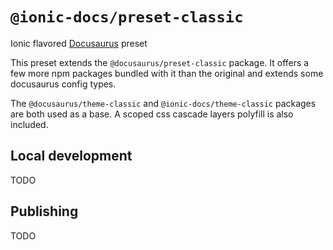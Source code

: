 # `@ionic-docs/preset-classic`

Ionic flavored [Docusaurus](https://docusaurus.io) preset

This preset extends the `@docusaurus/preset-classic` package. It offers a few more npm packages bundled with it than the original and extends some docusaurus config types.

The `@docusaurus/theme-classic` and `@ionic-docs/theme-classic` packages are both used as a base. A scoped css cascade layers polyfill is also included.

## Local development

TODO

## Publishing

TODO
